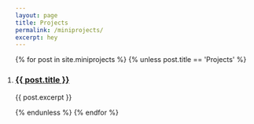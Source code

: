 ```yaml
---
layout: page
title: Projects
permalink: /miniprojects/
excerpt: hey
---
```


<ol>
<style>
  ol {
    list-style-type: decimal;
    padding-left: 0;
  }

  ol > li {
    margin-bottom: 20px; /*Adjust space between items*/
  }

  ol > li > h3 {
    margin-bottom: 0.5em; /*Adjust space between title and excerpt*/
  }

  ol > li > h3 > a {
    /*Your styles for link text here */
    font-size: 1em; /* Adjust link text size if needed*/
  }

  ol > li > p {
    font-size: 0.9em; /*Smaller font size for non-link text */
    margin-top: 0.1em; /* Adjust space to bring closer to the link text*/
  }
</style>

  {% for post in site.miniprojects %}
    {% unless post.title == 'Projects' %}
    <li>
      <h3><a href="{{ post.url }}">{{ post.title }}</a></h3>
      <p>
      {{ post.excerpt }}
      </p>
    </li>
    {% endunless %}
  {% endfor %}
</ol>
